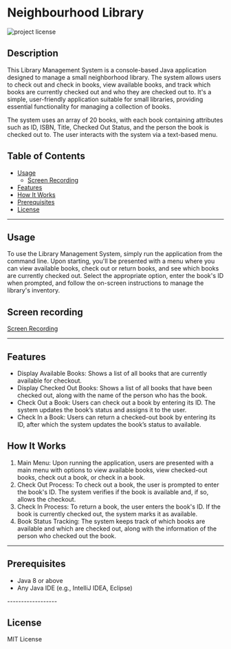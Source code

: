 # Neighbourhood Library

![project license](https://img.shields.io/badge/license-MIT-blue.svg)

## Description

This Library Management System is a console-based Java application designed to manage a small neighborhood library. The system allows users to check out and check in books, view available books, and track which books are currently checked out and who they are checked out to. It's a simple, user-friendly application suitable for small libraries, providing essential functionality for managing a collection of books.

The system uses an array of 20 books, with each book containing attributes such as ID, ISBN, Title, Checked Out Status, and the person the book is checked out to. The user interacts with the system via a text-based menu.

## Table of Contents

- [Usage](#usage)
    - [Screen Recording](#screen-recording)
- [Features](#features)
- [How It Works](#How-It-Works)
- [Prerequisites](#prerequisites)
- [License](#license)

------------------

## Usage
To use the Library Management System, simply run the application from the command line. Upon starting, you'll be presented with a menu where you can view available books, check out or return books, and see which books are currently checked out. Select the appropriate option, enter the book's ID when prompted, and follow the on-screen instructions to manage the library's inventory.

## Screen recording
[Screen Recording](.src/demo/demo.mp4)


------------------

## Features
<ul>
<li> Display Available Books: Shows a list of all books that are currently available for checkout.
<li> Display Checked Out Books: Shows a list of all books that have been checked out, along with the name of the person who has the book.
<li> Check Out a Book: Users can check out a book by entering its ID. The system updates the book’s status and assigns it to the user.
<li> Check In a Book: Users can return a checked-out book by entering its ID, after which the system updates the book’s status to available.
</ul>

## How It Works
1. Main Menu: Upon running the application, users are presented with a main menu with options to view available books, view checked-out books, check out a book, or check in a book.
2. Check Out Process: To check out a book, the user is prompted to enter the book's ID. The system verifies if the book is available and, if so, allows the checkout.
3. Check In Process: To return a book, the user enters the book's ID. If the book is currently checked out, the system marks it as available.
4. Book Status Tracking: The system keeps track of which books are available and which are checked out, along with the information of the person who checked out the book.

------------------

## Prerequisites
<ul>
<li>Java 8 or above
<li>Any Java IDE (e.g., IntelliJ IDEA, Eclipse)
</ul>
------------------


## License
MIT License
